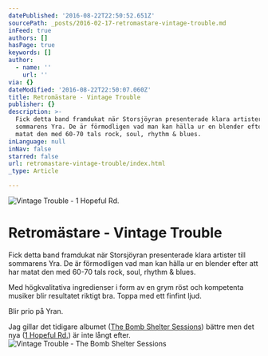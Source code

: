 ```yaml
---
datePublished: '2016-08-22T22:50:52.651Z'
sourcePath: _posts/2016-02-17-retromastare-vintage-trouble.md
inFeed: true
authors: []
hasPage: true
keywords: []
author:
  - name: ''
    url: ''
via: {}
dateModified: '2016-08-22T22:50:07.060Z'
title: Retromästare - Vintage Trouble
publisher: {}
description: >-
  Fick detta band framdukat när Storsjöyran presenterade klara artister till
  sommarens Yra. De är förmodligen vad man kan hälla ur en blender efter att har
  matat den med 60-70 tals rock, soul, rhythm & blues.
inLanguage: null
inNav: false
starred: false
url: retromastare-vintage-trouble/index.html
_type: Article

---
```

![Vintage Trouble - 1 Hopeful Rd.](https://imgflo.herokuapp.com/graph/vahj1ThiexotieMo/1b944cf402e3919f6e9545ef200696d8/croprotate.jpg?cropheight=1336&cropwidth=1400&degrees=0&input=https%3A%2F%2Fthe-grid-user-content.s3-us-west-2.amazonaws.com%2F523c9671-e9c9-4d46-96a4-ad7ee916d924.jpg&x=0&y=33)

# Retromästare - Vintage Trouble

Fick detta band framdukat när Storsjöyran presenterade klara artister till sommarens Yra. De är förmodligen vad man kan hälla ur en blender efter att har matat den med 60-70 tals rock, soul, rhythm & blues.

Med högkvalitativa ingredienser i form av en grym röst och kompetenta musiker blir resultatet riktigt bra. Toppa med ett finfint ljud.

Blir prio på Yran.

Jag gillar det tidigare albumet ([The Bomb Shelter Sessions][0]) bättre men det nya ([1 Hopeful Rd.][1]) är inte långt efter.
![Vintage Trouble - The Bomb Shelter Sessions](https://s3-us-west-2.amazonaws.com/the-grid-img/p/ef1bac9de9e0a73ac44abe8a535637b6195b7a0d.jpg)

[0]: https://open.spotify.com/album/6F9k0jgapNCNCO4h50nps5
[1]: https://open.spotify.com/album/6mjaHhZJg0uLh9tbBRTBiN